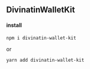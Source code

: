 ## DivinatinWalletKit

#### install

```
npm i divinatin-wallet-kit
```
or
```
yarn add divinatin-wallet-kit
```
